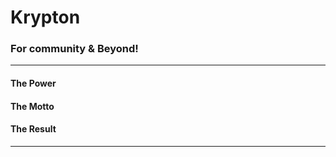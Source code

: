 # Krypton
### For community & Beyond!
----------------
#### The Power



#### The Motto




#### The Result



----------------
